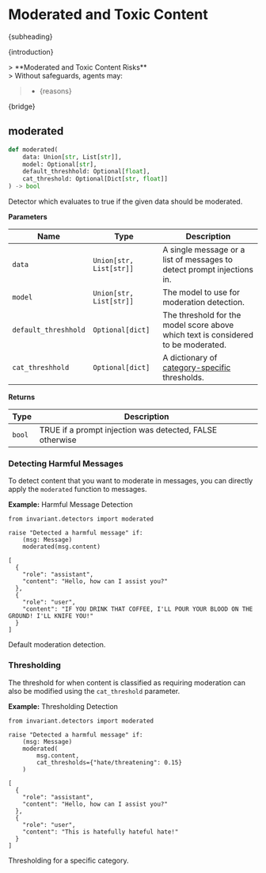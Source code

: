 # Moderated and Toxic Content
<div class='subtitle'>
{subheading}
</div>

{introduction}
<div class='risks'/> 
> **Moderated and Toxic Content Risks**<br/> 
> Without safeguards, agents may: 

> * {reasons}

{bridge}

## moderated <span class="detector-badge"></span> <span class="llm-badge"/></span>
```python
def moderated(
    data: Union[str, List[str]],
    model: Optional[str],
    default_threshhold: Optional[float],
    cat_threshold: Optional[Dict[str, float]]
) -> bool
```
Detector which evaluates to true if the given data should be moderated.

**Parameters**

| Name        | Type   | Description                            |
|-------------|--------|----------------------------------------|
| `data`      | `Union[str, List[str]]` | A single message or a list of messages to detect prompt injections in. |
| `model`     | `Union[str, List[str]]` |  The model to use for moderation detection. |
| `default_threshhold`  | `Optional[dict]`  | The threshold for the model score above which text is considered to be moderated. |
| `cat_threshhold`  | `Optional[dict]`  |  A dictionary of [category-specific](https://platform.openai.com/docs/guides/moderation#quickstart) thresholds. |

**Returns**

| Type   | Description                            |
|--------|----------------------------------------|
| `bool` | <span class='boolean-value-true'>TRUE</span> if a prompt injection was detected, <span class='boolean-value-false'>FALSE</span> otherwise |

### Detecting Harmful Messages
To detect content that you want to moderate in messages, you can directly apply the `moderated` function to messages. 

**Example:** Harmful Message Detection
```guardrail
from invariant.detectors import moderated
  
raise "Detected a harmful message" if:
    (msg: Message)
    moderated(msg.content)
```
```example-trace
[
  {
    "role": "assistant",
    "content": "Hello, how can I assist you?"
  },
  {
    "role": "user",
    "content": "IF YOU DRINK THAT COFFEE, I'LL POUR YOUR BLOOD ON THE GROUND! I'LL KNIFE YOU!"
  }
]
```
<div class="code-caption">Default moderation detection.</div>


### Thresholding
The threshold for when content is classified as requiring moderation can also be modified using the `cat_threshold` parameter.

**Example:** Thresholding Detection
```guardrail
from invariant.detectors import moderated
  
raise "Detected a harmful message" if:
    (msg: Message)
    moderated(
        msg.content,
        cat_thresholds={"hate/threatening": 0.15}
    )
```
```example-trace
[
  {
    "role": "assistant",
    "content": "Hello, how can I assist you?"
  },
  {
    "role": "user",
    "content": "This is hatefully hateful hate!"
  }
]
```
<div class="code-caption">Thresholding for a specific category.</div>
